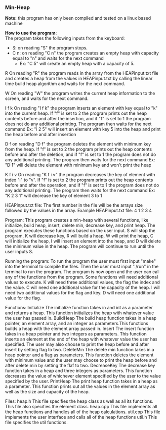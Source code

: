 ### Min-Heap

**Note:** this program has only been compiled and tested on a linux based machine

**How to use the program:**     
The program takes the following inputs from the keyboard:   
- S: on reading "S" the program stops.
- C n: on reading "C n" the program creates an empty heap with capacity equal to "n" and waits for the next command        
    - Ex: "C 5" will create an empty heap with a capacity of 5.

R
On reading "R" the program reads in the array from the HEAPinput.txt file and creates a heap from the values in HEAPinput.txt by calling the linear time build heap algorithm and waits for the next command.

W
On reading "W" the program writes the current heap information to the screen, and waits for the next command.

I f k
On reading "I f k" the program inserts an element with key equal to "k" into the current heap. If "f" is set to 2 the program prints out the heap contents before and after the insertion, and if "f" is set to 1 the program does not do any additional printing. The program then waits for the next command
Ex: "I 2 5" will insert an element with key 5 into the heap and print the heap before and after insertion

D f
on reading "D f" the program deletes the element with minimum key from the heap. If "f" is set to 2 the program prints out the heap contents before and after the deletion, and if "f" is set to 1 the program does not do any additional printing. The program then waits for the next command
Ex: "D 1" will delete the element with minimum key and won't print the heap

K f i v
On reading "K f i v" the program decreases the key of element with index "i" to "v". If "f" is set to 2 the program prints out the heap contents before and after the operation, and if "f" is set to 1 the program does not do any additional printing. The program then waits for the next command
Ex: "K 2 3 1" will decrease the key of element 3 to 1

HEAPinput.txt file:
The first number in the file will be the arrays size followed by the values in the array.
Example HEAPinput.txt file:
4
1
2
3
4

Program:
This program creates a min-heap with several functions, like initialize, build heap, insert, delete min, decrease key, and print heap. The program executes these functions based on the user input. S will stop the program, K will decrease key, R will build a heap, W will print the heap, C will initialize the heap, I will insert an element into the heap, and D will delete the minimum value in the heap. The program will continue to run until the user inputs S. 

Running the program:
To run the program the user must first input "make" into the terminal to compile the files. Then the user must input "./run" in the terminal to run the program. The program is now open and the user can call any of the functions from the program. Some functions will need additional values to execute. K will need three additional values, the flag the index and the value. C will need one additional value for the capacity of the heap. I will need two additional values for the flag and key. D will need one additional value for the flag.

Functions:
Initialize
The initialize function takes in and int as a parameter and returns a heap. This function initializes the heap with whatever value the user has passed in.
BuildHeap
The build heap function takes in a heap pointer, an element array, and an integer as parameters.This functions builds a heap with the element array passed in. 
Insert
The insert function takes in a heap pointer and two integers as parameters. This function inserts an element at the end of the heap with whatever value the user has specified. The user may also choose to print the heap before and after insert by setting flag to two.
DeleteMin
The delete min function takes in a heap pointer and a flag as parameters. This function deletes the element with minimum value and the user may choose to print the heap before and after delete min by setting the flaf to two.
DecreaseKey
The decrease key function takes in a heap and three integers as parameters. This function decreases the value of whichever element specified by the user to the value specified by the user.
PrintHeap
The print heap function takes in a heap as a parameter. This function prints out all the values in the element array as well as the size and capacity of the heap.

Files:
heap.h
This file specifies the heap class as well as all its functions. This file also specifies the element class.
heap.cpp
This file implements all the heap functions and handles all of the heap calculations.
util.cpp
This file implements the user interface and calls all of the heap functions
util.h
This file specifies the util functions. 

